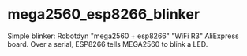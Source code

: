 # mega2560_esp8266_blinker
Simple blinker: Robotdyn "mega2560 + esp8266" "WiFi R3" AliExpress board. Over a serial, ESP8266 tells MEGA2560 to blink a LED.
